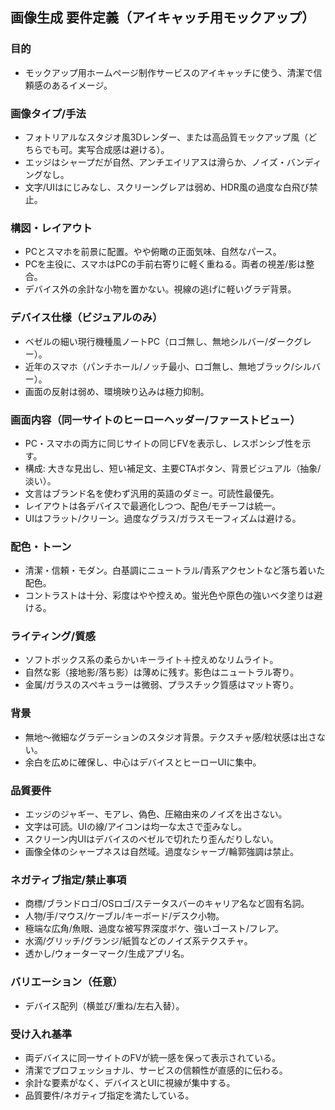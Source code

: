 ## 画像生成 要件定義（アイキャッチ用モックアップ）

### 目的
- モックアップ用ホームページ制作サービスのアイキャッチに使う、清潔で信頼感のあるイメージ。

### 画像タイプ/手法
- フォトリアルなスタジオ風3Dレンダー、または高品質モックアップ風（どちらでも可。実写合成感は避ける）。
- エッジはシャープだが自然、アンチエイリアスは滑らか、ノイズ・バンディングなし。
- 文字/UIはにじみなし、スクリーングレアは弱め、HDR風の過度な白飛び禁止。

### 構図・レイアウト
- PCとスマホを前景に配置。やや俯瞰の正面気味、自然なパース。
- PCを主役に、スマホはPCの手前右寄りに軽く重ねる。両者の視差/影は整合。
- デバイス外の余計な小物を置かない。視線の逃げに軽いグラデ背景。

### デバイス仕様（ビジュアルのみ）
- ベゼルの細い現行機種風ノートPC（ロゴ無し、無地シルバー/ダークグレー）。
- 近年のスマホ（パンチホール/ノッチ最小、ロゴ無し、無地ブラック/シルバー）。
- 画面の反射は弱め、環境映り込みは極力抑制。

### 画面内容（同一サイトのヒーローヘッダー/ファーストビュー）
- PC・スマホの両方に同じサイトの同じFVを表示し、レスポンシブ性を示す。
- 構成: 大きな見出し、短い補足文、主要CTAボタン、背景ビジュアル（抽象/淡い）。
- 文言はブランド名を使わず汎用的英語のダミー。可読性最優先。
- レイアウトは各デバイスで最適化しつつ、配色/モチーフは統一。
- UIはフラット/クリーン。過度なグラス/ガラスモーフィズムは避ける。

### 配色・トーン
- 清潔・信頼・モダン。白基調にニュートラル/青系アクセントなど落ち着いた配色。
- コントラストは十分、彩度はやや控えめ。蛍光色や原色の強いベタ塗りは避ける。

### ライティング/質感
- ソフトボックス系の柔らかいキーライト＋控えめなリムライト。
- 自然な影（接地影/落ち影）は薄めに残す。影色はニュートラル寄り。
- 金属/ガラスのスペキュラーは微弱、プラスチック質感はマット寄り。

### 背景
- 無地〜微細なグラデーションのスタジオ背景。テクスチャ感/粒状感は出さない。
- 余白を広めに確保し、中心はデバイスとヒーローUIに集中。

### 品質要件
- エッジのジャギー、モアレ、偽色、圧縮由来のノイズを出さない。
- 文字は可読。UIの線/アイコンは均一な太さで歪みなし。
- スクリーン内UIはデバイスのベゼルで切れたり歪んだりしない。
- 画像全体のシャープネスは自然域。過度なシャープ/輪郭強調は禁止。

### ネガティブ指定/禁止事項
- 商標/ブランドロゴ/OSロゴ/ステータスバーのキャリア名など固有名詞。
- 人物/手/マウス/ケーブル/キーボード/デスク小物。
- 極端な広角/魚眼、過度な被写界深度ボケ、強いゴースト/フレア。
- 水滴/グリッチ/グランジ/紙質などのノイズ系テクスチャ。
- 透かし/ウォーターマーク/生成アプリ名。

### バリエーション（任意）
- デバイス配列（横並び/重ね/左右入替）。

### 受け入れ基準
- 両デバイスに同一サイトのFVが統一感を保って表示されている。
- 清潔でプロフェッショナル、サービスの信頼性が直感的に伝わる。
- 余計な要素がなく、デバイスとUIに視線が集中する。
- 品質要件/ネガティブ指定を満たしている。


